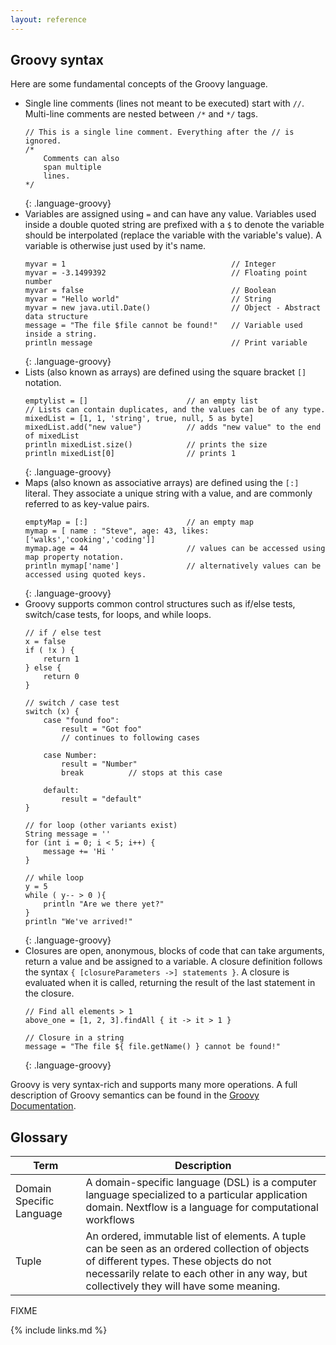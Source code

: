 ```yaml
---
layout: reference
---
```


## Groovy syntax

Here are some fundamental
concepts of the Groovy language.

- Single line comments (lines not meant to be executed) start
with `//`. Multi-line comments are nested between `/*` and `*/` tags.
    ~~~
    // This is a single line comment. Everything after the // is ignored.
    /*
        Comments can also
        span multiple
        lines.
    */
    ~~~
    {: .language-groovy}
- Variables are assigned using `=` and can have any value. Variables used
inside a double quoted string are prefixed with a `$` to denote the
variable should be interpolated (replace the variable with the variable's
value). A variable is otherwise just used by it's
name.
    ~~~
    myvar = 1                                     // Integer
    myvar = -3.1499392                            // Floating point number
    myvar = false                                 // Boolean
    myvar = "Hello world"                         // String
    myvar = new java.util.Date()                  // Object - Abstract data structure
    message = "The file $file cannot be found!"   // Variable used inside a string.
    println message                               // Print variable
    ~~~
    {: .language-groovy}
- Lists (also known as arrays) are defined using the square bracket `[]` notation.
    ~~~
    emptylist = []                      // an empty list
    // Lists can contain duplicates, and the values can be of any type.
    mixedList = [1, 1, 'string', true, null, 5 as byte]
    mixedList.add("new value")          // adds "new value" to the end of mixedList
    println mixedList.size()            // prints the size
    println mixedList[0]                // prints 1
    ~~~
    {: .language-groovy}
- Maps (also known as associative arrays) are defined using the `[:]` literal. They associate a unique string with a value, and are commonly referred to as key-value pairs.
    ~~~
    emptyMap = [:]                      // an empty map
    mymap = [ name : "Steve", age: 43, likes: ['walks','cooking','coding']]
    mymap.age = 44                      // values can be accessed using map property notation.
    println mymap['name']               // alternatively values can be accessed using quoted keys.
    ~~~
    {: .language-groovy}
- Groovy supports common control structures such as if/else tests,
switch/case tests, for loops, and while loops.
    ~~~
    // if / else test
    x = false
    if ( !x ) {
        return 1
    } else {
        return 0
    }

    // switch / case test
    switch (x) {
        case "found foo":
            result = "Got foo"
            // continues to following cases

        case Number:
            result = "Number"
            break          // stops at this case

        default:
            result = "default"
    }

    // for loop (other variants exist)
    String message = ''
    for (int i = 0; i < 5; i++) {
        message += 'Hi '
    }

    // while loop
    y = 5
    while ( y-- > 0 ){
        println "Are we there yet?"
    }
    println "We've arrived!"
    ~~~
    {: .language-groovy}
- Closures are open, anonymous, blocks of code that can take arguments,
return a value and be assigned to a variable. A closure definition
follows the syntax `{ [closureParameters ->] statements }`. A closure
is evaluated when it is called, returning the result of the last statement
in the closure.
    ~~~
    // Find all elements > 1
    above_one = [1, 2, 3].findAll { it -> it > 1 }

    // Closure in a string
    message = "The file ${ file.getName() } cannot be found!"
    ~~~
    {: .language-groovy}

Groovy is very syntax-rich and supports many more operations. A full
description of Groovy semantics can be found in the [Groovy Documentation](https://groovy-lang.org/semantics.html).

## Glossary

|Term|Description|
|----|-----------|
|Domain Specific Language|A domain-specific language (DSL) is a computer language specialized to a particular application domain. Nextflow is a language for computational workflows |
|Tuple|An ordered, immutable list of elements. A tuple can be seen as an ordered collection of objects of different types. These objects do not necessarily relate to each other in any way, but collectively they will have some meaning.|


FIXME

{% include links.md %}
